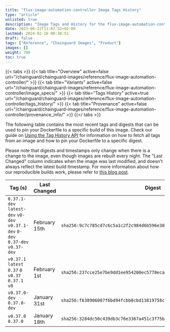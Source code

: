 ```yaml
---
title: "flux-image-automation-controller Image Tags History"
type: "article"
unlisted: true
description: "Image Tags and History for the flux-image-automation-controller Chainguard Image"
date: 2023-06-22T11:07:52+02:00
lastmod: 2024-02-16 00:30:51
draft: false
tags: ["Reference", "Chainguard Images", "Product"]
images: []
weight: 700
toc: true
---
```


{{< tabs >}}
{{< tab title="Overview" active=false url="/chainguard/chainguard-images/reference/flux-image-automation-controller/" >}}
{{< tab title="Variants" active=false url="/chainguard/chainguard-images/reference/flux-image-automation-controller/image_specs/" >}}
{{< tab title="Tags History" active=true url="/chainguard/chainguard-images/reference/flux-image-automation-controller/tags_history/" >}}
{{< tab title="Provenance" active=false url="/chainguard/chainguard-images/reference/flux-image-automation-controller/provenance_info/" >}}
{{</ tabs >}}

The following table contains the most recent tags and digests that can be used to pin your Dockerfile to a specific build of this image. Check our guide on [Using the Tag History API](/chainguard/chainguard-images/using-the-tag-history-api/) for information on how to fetch all tags from an image and how to pin your Dockerfile to a specific digest.

Please note that digests and timestamps only change when there is a change to the image, even though images are rebuilt every night. The "Last Changed" column indicates when the image was last modified, and doesn't always reflect the latest build timestamp. For more information about how our reproducible builds work, please refer to [this blog post](https://www.chainguard.dev/unchained/reproducing-chainguards-reproducible-image-builds).

| Tag (s)                                                                          | Last Changed  | Digest                                                                    |
|----------------------------------------------------------------------------------|---------------|---------------------------------------------------------------------------|
|  `0.37.1-dev` `latest-dev` `v0-dev` `v0.37.1-dev` `0-dev` `0.37-dev` `v0.37-dev` | February 15th | `sha256:9c7c785cd7c6c5a1c2f2c984d6b596e30a21ada2d3d6e1e18c65126cd7dff309` |
|  `v0.37.1` `latest` `0.37` `0` `v0.37` `0.37.1` `v0`                             | February 1st  | `sha256:237cce25e7be9dd1ee954200ec5778eca44b69c5b43612d834f5016f9598cd54` |
|  `v0.37.0-dev` `0.37.0-dev`                                                      | January 31st  | `sha256:f638906087f6bd94fcbb0cbd13819758c0a44b6f3381fedd9b87d5b620697703` |
|  `v0.37.0` `0.37.0`                                                              | January 18th  | `sha256:3284dc50c439db3c76e3367a451c3f75ba0ac08413e6aafe2b704375a8877631` |

